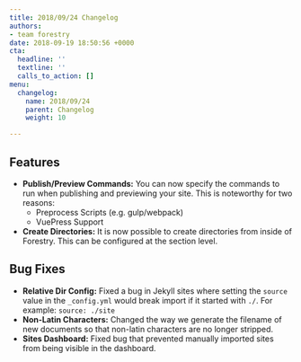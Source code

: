 ```yaml
---
title: 2018/09/24 Changelog
authors:
- team forestry
date: 2018-09-19 18:50:56 +0000
cta:
  headline: ''
  textline: ''
  calls_to_action: []
menu:
  changelog:
    name: 2018/09/24
    parent: Changelog
    weight: 10

---
```

## Features

* **Publish/Preview Commands:** You can now specify the commands to run when publishing and previewing your site. This is noteworthy for two reasons:
  * Preprocess Scripts (e.g. gulp/webpack)
  * VuePress Support
* **Create Directories:** It is now possible to create directories from inside of Forestry. This can be configured at the section level.

## Bug Fixes

* **Relative Dir Config:** Fixed a bug in Jekyll sites where setting the `source` value in the `_config.yml` would break import if it started with `./`. For example: `source: ./site`
* **Non-Latin Characters:** Changed the way we generate the filename of new documents so that non-latin characters are no longer stripped.
* **Sites Dashboard:** Fixed bug that prevented manually imported sites from being visible in the dashboard.